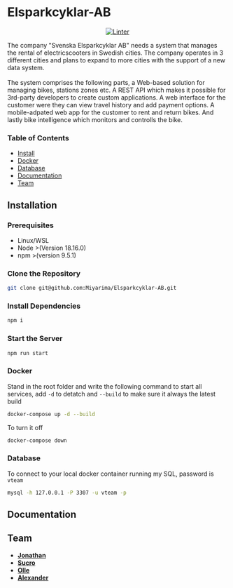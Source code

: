 # Elsparkcyklar-AB

<div align="center">

[![Linter](https://github.com/Miyarima/Elsparkcyklar-AB/actions/workflows/super-linter.yml/badge.svg)](https://github.com/Miyarima/Elsparkcyklar-AB/actions/workflows/super-linter.yml)

</div>
The company "Svenska Elsparkcyklar AB" needs a system that manages the rental of electricscooters in Swedish cities. The company operates in 3 different cities and plans to expand to more cities with the support of a new data system.
<br><br>
The system comprises the following parts, a Web-based solution for managing bikes, stations zones etc. 
A REST API which makes it possible for 3rd-party developers to create custom applications. 
A web interface for the customer were they can view travel history and add payment options. 
A mobile-adpated web app for the customer to rent and return bikes.
And lastly bike intelligence which monitors and controlls the bike.

### Table of Contents

-   [Install](#installation)
-   [Docker](#docker)
-   [Database](#database)
-   [Documentation](#documentation)
-   [Team](#team)

## Installation

### Prerequisites

-   Linux/WSL
-   Node >(Version 18.16.0)
-   npm >(version 9.5.1)

### Clone the Repository

```bash
git clone git@github.com:Miyarima/Elsparkcyklar-AB.git
```

### Install Dependencies

```bash
npm i
```

### Start the Server

```bash
npm run start
```

### Docker

Stand in the root folder and write the following command to start all services, add `-d` to detatch and `--build` to make sure it always the latest build

```bash
docker-compose up -d --build
```

To turn it off

```bash
docker-compose down
```

### Database

To connect to your local docker container running my SQL, password is `vteam`

```bash
mysql -h 127.0.0.1 -P 3307 -u vteam -p
```

## Documentation

## Team

-   [**Jonathan**](https://github.com/Miyarima)
-   [**Sucro**](https://github.com/susm92)
-   [**Olle**](https://github.com/deadbacteria8)
-   [**Alexander**](https://github.com/A-Norre)
